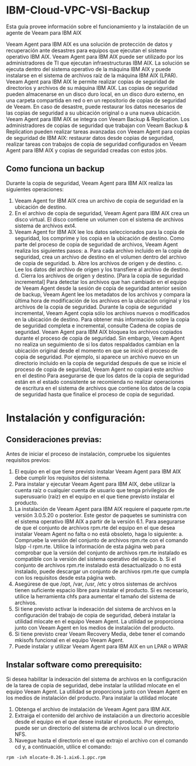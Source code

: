 # IBM-Cloud-VPC-VSI-Backup
Esta guía provee información sobre el funcionamiento y la instalación de un agente de Veeam para IBM AIX

Veeam Agent para IBM AIX es una solución de protección de datos y recuperación ante desastres para equipos que ejecutan el sistema operativo IBM AIX.
Veeam Agent para IBM AIX puede ser utilizado por los administradores de TI que ejecutan infraestructuras IBM AIX. La solución se ejecuta dentro del sistema operativo de la máquina IBM AIX y puede instalarse en el sistema de archivos raíz de la máquina IBM AIX (LPAR).
Veeam Agent para IBM AIX le permite realizar copias de seguridad de directorios y archivos de su máquina IBM AIX. Las copias de seguridad pueden almacenarse en un disco duro local, en un disco duro externo, en una carpeta compartida en red o en un repositorio de copias de seguridad de Veeam.
En caso de desastre, puede restaurar los datos necesarios de las copias de seguridad a su ubicación original o a una nueva ubicación.
Veeam Agent para IBM AIX se integra con Veeam Backup & Replication. Los administradores de copias de seguridad que trabajan con Veeam Backup & Replication pueden realizar tareas avanzadas con Veeam Agent para copias de seguridad de IBM AIX: restaurar datos desde copias de seguridad, realizar tareas con trabajos de copia de seguridad configurados en Veeam Agent para IBM AIX y copias de seguridad creadas con estos jobs.

## Como funciona un backup
Durante la copia de seguridad, Veeam Agent para IBM AIX realiza las siguientes operaciones:
1. Veeam Agent for IBM AIX crea un archivo de copia de seguridad en la ubicación de destino. 
2. En el archivo de copia de seguridad, Veeam Agent para IBM AIX crea un disco virtual. El disco contiene un volumen con el sistema de archivos 
sistema de archivos ext4.
3. Veeam Agent for IBM AIX lee los datos seleccionados para la copia de seguridad, los comprime y los copia en la ubicación de destino. Como parte del proceso de copia de seguridad de archivos, Veeam Agent realiza los siguientes pasos:
a. Para cada archivo incluido en la copia de seguridad, crea un archivo de destino en el volumen dentro del archivo de copia de seguridad.
b. Abre los archivos de origen y de destino.
c. Lee los datos del archivo de origen y los transfiere al archivo de destino.
d. Cierra los archivos de origen y destino.
[Para la copia de seguridad incremental] Para detectar los archivos que han cambiado en el equipo de Veeam Agent desde la sesión de copia de seguridad anterior sesión de backup, Veeam Agent lee los metadatos de los archivos y compara la última hora de modificación de los archivos en la ubicación original y los archivos de la copia de seguridad. Durante la copia de seguridad incremental, Veeam Agent copia sólo los archivos nuevos o modificados en la ubicación de destino. Para obtener más información sobre la copia de seguridad completa e incremental, consulte Cadena de copias de seguridad.
Veeam Agent para IBM AIX bloquea los archivos copiados durante el proceso de copia de seguridad. Sin embargo, Veeam Agent no realiza un seguimiento de si los datos respaldados cambian en la ubicación original desde el momento en que se inició el proceso de copia de seguridad. Por ejemplo, si aparece un archivo nuevo en un directorio incluido en la copia de seguridad después de que se inicie el proceso de copia de seguridad, Veeam Agent no copiará este archivo en el destino Para asegurarse de que los datos de la copia de seguridad están en el estado consistente se recomienda no realizar operaciones de escritura en el sistema de archivos que contiene los datos de la copia de seguridad hasta que finalice el proceso de copia de seguridad.

# Instalación y configuración:
## Consideraciones previas: 
Antes de iniciar el proceso de instalación, compruebe los siguientes requisitos previos:
1. El equipo en el que tiene previsto instalar Veeam Agent para IBM AIX debe cumplir los requisitos del sistema.
2. Para instalar y ejecutar Veeam Agent para IBM AIX, debe utilizar la cuenta raíz o cualquier cuenta de usuario que tenga privilegios de superusuario (raíz) en el equipo en el que tiene previsto instalar el producto.
3. La instalación de Veeam Agent para IBM AIX requiere el paquete rpm.rte versión 3.0.5.20 o posterior. Este gestor de paquetes se suministra con el sistema operativo IBM AIX a partir de la versión 6.1. Para asegurarse de que el conjunto de archivos rpm.rte del equipo en el que desea instalar Veeam Agent no falta o no está obsoleto, haga lo siguiente:
a. Compruebe la versión del conjunto de archivos rpm.rte con el comando lslpp -l rpm.rte. Utilice la información de esta página web para comprobar que la versión del conjunto de archivos rpm.rte instalado es compatible con la versión del sistema operativo del equipo.
b. Si el conjunto de archivos rpm.rte instalado está desactualizado o no está instalado, puede descargar un conjunto de archivos rpm.rte que cumpla con los requisitos desde esta página web.
4. Asegúrese de que /opt, /var, /usr, /etc y otros sistemas de archivos tienen suficiente espacio libre para instalar el producto. Si es necesario, utilice la herramienta chfs para aumentar el tamaño del sistema de archivos.
5. Si tiene previsto activar la indexación del sistema de archivos en la configuración del trabajo de copia de seguridad, deberá instalar la utilidad mlocate en el equipo Veeam Agent. La utilidad se proporciona junto con Veeam Agent en los medios de instalación del producto.
6. Si tiene previsto crear Veeam Recovery Media, debe tener el comando mkisofs funcional en el equipo Veeam Agent.
7. Puede instalar y utilizar Veeam Agent para IBM AIX en un LPAR o WPAR

## Instalar software como prerequisito:
Si desea habilitar la indexación del sistema de archivos en la configuración de la tarea de copia de seguridad, debe instalar la utilidad mlocate en el equipo Veeam Agent. La utilidad se proporciona junto con Veeam Agent en los medios de instalación del producto. Para instalar la utilidad mlocate
1. Obtenga el archivo de instalación de Veeam Agent para IBM AIX.
2. Extraiga el contenido del archivo de instalación a un directorio accesible desde el equipo en el que desee instalar el producto. Por ejemplo, puede ser un directorio del sistema de archivos local o un directorio NFS. 
3. Navegue hasta el directorio en el que extrajo el archivo con el comando cd y, a continuación, utilice el comando:

`rpm -ivh mlocate-0.26-1.aix6.1.ppc.rpm`
